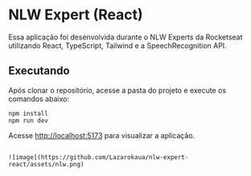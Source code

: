 # NLW Expert (React)

Essa aplicação foi desenvolvida durante o NLW Experts da Rocketseat utilizando React, TypeScript, Tailwind e a SpeechRecognition API.

## Executando

Após clonar o repositório, acesse a pasta do projeto e execute os comandos abaixo:

```
npm install
npm run dev
```

Acesse [http://localhost:5173](http://localhost:5173) para visualizar a aplicação.
```

![image](https://github.com/Lazarokaua/nlw-expert-react/assets/nlw.png)
